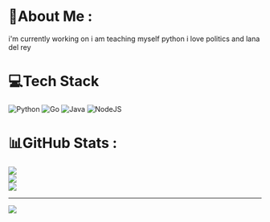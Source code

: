 # 💫About Me :
i'm currently working on 
i am teaching myself python
i love politics and lana del rey

# 💻Tech Stack
![Python](https://img.shields.io/badge/python-3670A0?style=plastic&logo=python&logoColor=ffdd54) ![Go](https://img.shields.io/badge/go-%2300ADD8.svg?style=plastic&logo=go&logoColor=white) ![Java](https://img.shields.io/badge/java-%23ED8B00.svg?style=plastic&logo=java&logoColor=white) ![NodeJS](https://img.shields.io/badge/node.js-6DA55F?style=plastic&logo=node.js&logoColor=white)
# 📊GitHub Stats :
![](https://github-readme-stats.vercel.app/api?username=lanadawlrey&theme=prussian&hide_border=true&include_all_commits=true&count_private=false)<br/>
![](https://github-readme-streak-stats.herokuapp.com/?user=lanadawlrey&theme=prussian&hide_border=true)<br/>
![](https://github-readme-stats.vercel.app/api/top-langs/?username=lanadawlrey&theme=prussian&hide_border=true&include_all_commits=true&count_private=false&layout=compact)

---
[![](https://visitcount.itsvg.in/api?id=lanadawlrey&icon=0&color=0)](https://visitcount.itsvg.in)
